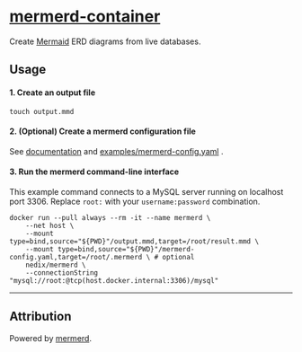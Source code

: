 # [mermerd-container](https://github.com/nedix/mermerd-container)

Create [Mermaid] ERD diagrams from live databases.

## Usage

#### 1. Create an output file

```shell
touch output.mmd
```

#### 2. (Optional) Create a mermerd configuration file

See 
[documentation](https://github.com/KarnerTh/mermerd?tab=readme-ov-file#global-configuration-file)
and
[examples/mermerd-config.yaml](https://github.com/nedix/mermerd-container/blob/main/examples/mermerd-config.yaml)
.

#### 3. Run the mermerd command-line interface

This example command connects to a MySQL server running on localhost port 3306.
Replace `root:` with your `username:password` combination.

```shell
docker run --pull always --rm -it --name mermerd \
    --net host \
    --mount type=bind,source="${PWD}"/output.mmd,target=/root/result.mmd \
    --mount type=bind,source="${PWD}"/mermerd-config.yaml,target=/root/.mermerd \ # optional
    nedix/mermerd \
    --connectionString "mysql://root:@tcp(host.docker.internal:3306)/mysql"
```

<hr>

## Attribution

Powered by [mermerd].

[mermaid]: https://mermaid.js.org
[mermerd]: https://github.com/KarnerTh/mermerd
